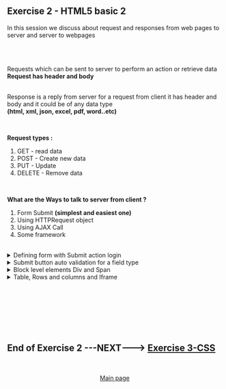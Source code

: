 ## Exercise 2 - HTML5 basic 2

In this session we discuss about request and responses from web pages to server and server to webpages

</br></br>

Requests which can be sent to server to perform an action or retrieve data **Request has header and body**
</br></br>

Response is a reply from server for a request from client it has header and body and it could be of any data type 
</br> **(html, xml, json, excel, pdf, word..etc)**

</br>

**Request types :**

1. GET - read data
2. POST - Create new data
3. PUT - Update
4. DELETE - Remove data

</br>

**What are the Ways to talk to server from client ?**

1. Form Submit **(simplest and easiest one)**
2. Using HTTPRequest object
3. Using AJAX Call
4. Some framework

</br>

<details>
<summary> Defining form with Submit action login </summary>
</br>
</br>

```html

<html>
<head>
    <script>
    </script>
</head>
<body>
    <!-- Form with action definition-->
    <form method="get" action="https://www.gmail.com">

        <label>User Name</label>
        <input id="idUser" name="usr">

        <br><br>

        <label>Password</label>
        <input id="idPass" name="pass" type="password">

        <br><br>
        <!-- this SUBMIT button will take the values mentioend with type name for input fields-->
        <input type="submit"><br>
    </form>
</body>
</html>

```

</br></br>

testing it 

<img src="./files/ui5e_2-1.png" >
<img src="./files/ui5e_2-2.png" >
</br>
</br>
</details>

<details>
<summary> Submit button auto validation for a field type </summary>
</br>
</br>

```html

<html>
<head>
    <script>
    </script>
</head>
<body>

    <!-- Form with action definition-->
    <form method="get" action="https://www.gmail.com">
      <div class="login">

        <label>Number with limit min 10 and max 100</label>
        <input type="number" min="10" max="15"><br><br>

        <label>Email</label>
        <input type="email"><br><br>

        <!-- auto validation for number field type demo-->
        <input type="submit"><br>
      </div>    
    </form>

</body>
</html>

```

<img src="./files/ui5e_2-3.png" >
<img src="./files/ui5e_2-4.png" >
</br>
</br>
</details>


<details>
<summary> Block level elements Div and Span </summary>
</br>
</br>

**Div** :
</br>
The div is division tag used as a container for HTML elements used for grouping </br>
which is then styled with CSS or manipulated with JavaScript. </br>
it is a good practice to provide **class** (classification) property for every div element for grouping purpose

```html
<div>
```

</br> 

**Span** :
</br>
The span is a inline element tag , it never starts from a new line, always keeps it in same line

```html
<span>
```
</br></br>


```html

<html>
<head>
    <script>
    </script>
</head>
<body>

    <!-- Form with action definition-->
    <form method="get" action="https://www.gmail.com">
      <div class="login">

        <label>User Name</label>
        <input id="idUser" name="usr">

        <br><br>

        <label>Password</label>
        <input id="idPass" name="pass" type="password">

        <!-- auto validation for number field type demo-->
        <input type="submit"><br>
      </div>    
    </form>

</body>
</html>

```

<img src="./files/ui5e_2-5.png" >

</br>
</br>
</details>

<details>
<summary> Table, Rows and columns and Iframe </summary>
</br>
</br>

```html

<html>

<head>
    <script>
    </script>
</head>

<body>

<table>
    <tr>
      <th>Month</th>
      <th>Savings</th>
      <th>Expenses</th>
      <th>Payments</th>
      <th>Income</th>
    </tr>
    <tr>
      <td>January</td>
      <td>$100</td>
      <td>$400</td>
      <td>$300</td>
      <td>$800</td>
    </tr>
    <tr>
      <td>February</td>
      <td>$80</td>
      <td>$420</td>
      <td>$400</td>
      <td>$900</td>    
    </tr>
    <tr>
      <td>March</td>
      <td>$800</td>
      <td>$1600</td>
      <td>$2000</td>
      <td>$4400</td>    
    </tr>  
  </table>

<audio src="">
<video src="https://www.youtube.com/watch?v=Vds8ddYXYZY&ab_channel=SyrebralVibes">


</body>

</html>

```

</br>
</br>
<img src="./files/ui5e_2-6.png" >
</br>
</br>
</details>

</br></br>
</br></br>
</br></br>

## End of Exercise 2 ---NEXT---> <a href="https://github.com/Octavius-Dante/Arthelais/tree/main/ex_3"> Exercise 3-CSS </a>
</br>
<p align="center"> <a href="https://github.com/Octavius-Dante/Arthelais/tree/main"> Main page </a> </p>


<!--

<details>
<summary> <b> ALL CODE CHANGES - TODAY SESSION </b> </summary>
</br>
</br>

</br>
</br>
<img src="./files/capmd12-96a.png" >
</br>
</br>
</details>

-->